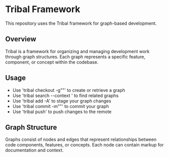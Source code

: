 # Tribal Framework

This repository uses the Tribal framework for graph-based development.

## Overview

Tribal is a framework for organizing and managing development work through graph structures.
Each graph represents a specific feature, component, or concept within the codebase.

## Usage

- Use 'tribal checkout -g"<graph title>"' to create or retrieve a graph
- Use 'tribal search --context <description>' to find related graphs
- Use 'tribal add -A' to stage your graph changes
- Use 'tribal commit -m"<message>"' to commit your graph
- Use 'tribal push' to push changes to the remote

## Graph Structure

Graphs consist of nodes and edges that represent relationships between code components,
features, or concepts. Each node can contain markup for documentation and context.

